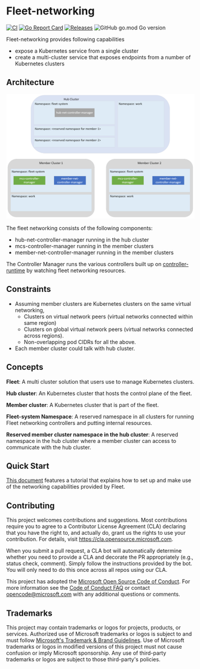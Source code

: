 # Fleet-networking
[![CI](https://github.com/Azure/fleet-networking/actions/workflows/workflow.yml/badge.svg?branch=main)](https://github.com/Azure/fleet-networking/actions/workflows/workflow.yml?query=branch%3Amain)
[![Go Report Card](https://goreportcard.com/badge/github.com/Azure/fleet-networking)](https://goreportcard.com/report/github.com/Azure/fleet-networking)
[![Releases](https://img.shields.io/gitlab/v/release/Azure/fleet-networking)](https://github.com/Azure/fleet-networking/releases)
![GitHub go.mod Go version](https://img.shields.io/github/go-mod/go-version/Azure/fleet-networking)


 Fleet-networking provides following capabilities
- expose a Kubernetes service from a single cluster
- create a multi-cluster service that exposes endpoints from a number of Kubernetes clusters

## Architecture

![Architecture](docs/arch-overview.png)

The fleet networking consists of the following components:
- hub-net-controller-manager running in the hub cluster
- mcs-controller-manager running in the member clusters
- member-net-controller-manager running in the member clusters

The Controller Manager runs the various controllers built up on [controller-runtime](https://github.com/kubernetes-sigs/controller-runtime) by watching fleet networking resources.

## Constraints

- Assuming member clusters are Kubernetes clusters on the same virtual networking, 
  - Clusters on virtual network peers (virtual networks connected within same region)
  - Clusters on global virtual network peers (virtual networks connected across regions).
  - Non-overlapping pod CIDRs for all the above.
- Each member cluster could talk with hub cluster.

## Concepts

**Fleet**: A multi cluster solution that users use to manage Kubernetes clusters.

**Hub cluster**: An Kubernetes cluster that hosts the control plane of the fleet.

**Member cluster**: A Kubernetes cluster that is part of the fleet.

**Fleet-system Namespace**: A reserved namespace in all clusters for running Fleet networking controllers and putting internal resources.

**Reserved member cluster namespace in the hub cluster**: A reserved namespace in the hub cluster where a member cluster can access to communicate with the hub cluster.

## Quick Start

[This document](examples/getting-started/README.md) features a tutorial that explains how to set up and make use of the networking capabilities provided by Fleet.


## Contributing

This project welcomes contributions and suggestions.  Most contributions require you to agree to a
Contributor License Agreement (CLA) declaring that you have the right to, and actually do, grant us
the rights to use your contribution. For details, visit <https://cla.opensource.microsoft.com>.

When you submit a pull request, a CLA bot will automatically determine whether you need to provide
a CLA and decorate the PR appropriately (e.g., status check, comment). Simply follow the instructions
provided by the bot. You will only need to do this once across all repos using our CLA.

This project has adopted the [Microsoft Open Source Code of Conduct](https://opensource.microsoft.com/codeofconduct/).
For more information see the [Code of Conduct FAQ](https://opensource.microsoft.com/codeofconduct/faq/) or
contact [opencode@microsoft.com](mailto:opencode@microsoft.com) with any additional questions or comments.

## Trademarks

This project may contain trademarks or logos for projects, products, or services. Authorized use of Microsoft
trademarks or logos is subject to and must follow
[Microsoft's Trademark & Brand Guidelines](https://www.microsoft.com/en-us/legal/intellectualproperty/trademarks/usage/general).
Use of Microsoft trademarks or logos in modified versions of this project must not cause confusion or imply Microsoft sponsorship.
Any use of third-party trademarks or logos are subject to those third-party's policies.
